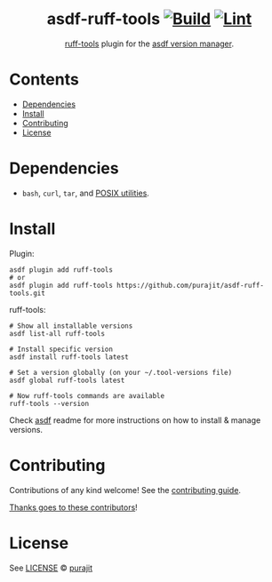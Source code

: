 <div align="center">

# asdf-ruff-tools [![Build](https://github.com/purajit/asdf-ruff-tools/actions/workflows/build.yml/badge.svg)](https://github.com/purajit/asdf-ruff-tools/actions/workflows/build.yml) [![Lint](https://github.com/purajit/asdf-ruff-tools/actions/workflows/lint.yml/badge.svg)](https://github.com/purajit/asdf-ruff-tools/actions/workflows/lint.yml)

[ruff-tools](https://github.com/purajit/ruff-tools) plugin for the [asdf version manager](https://asdf-vm.com).

</div>

# Contents

- [Dependencies](#dependencies)
- [Install](#install)
- [Contributing](#contributing)
- [License](#license)

# Dependencies

- `bash`, `curl`, `tar`, and [POSIX utilities](https://pubs.opengroup.org/onlinepubs/9699919799/idx/utilities.html).

# Install

Plugin:

```shell
asdf plugin add ruff-tools
# or
asdf plugin add ruff-tools https://github.com/purajit/asdf-ruff-tools.git
```

ruff-tools:

```shell
# Show all installable versions
asdf list-all ruff-tools

# Install specific version
asdf install ruff-tools latest

# Set a version globally (on your ~/.tool-versions file)
asdf global ruff-tools latest

# Now ruff-tools commands are available
ruff-tools --version
```

Check [asdf](https://github.com/asdf-vm/asdf) readme for more instructions on how to
install & manage versions.

# Contributing

Contributions of any kind welcome! See the [contributing guide](contributing.md).

[Thanks goes to these contributors](https://github.com/purajit/asdf-ruff-tools/graphs/contributors)!

# License

See [LICENSE](LICENSE) © [purajit](https://github.com/purajit/)
